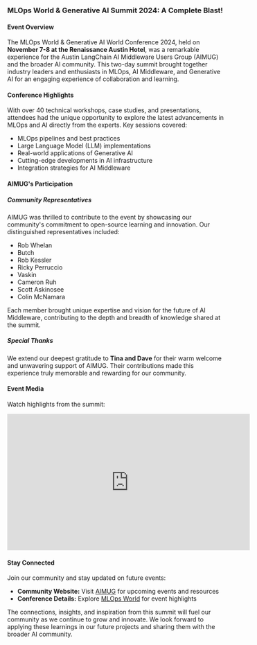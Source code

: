 ### MLOps World & Generative AI Summit 2024: A Complete Blast!

#### Event Overview

The MLOps World & Generative AI World Conference 2024, held on **November 7-8 at the Renaissance Austin Hotel**, was a remarkable experience for the Austin LangChain AI Middleware Users Group (AIMUG) and the broader AI community. This two-day summit brought together industry leaders and enthusiasts in MLOps, AI Middleware, and Generative AI for an engaging experience of collaboration and learning.

#### Conference Highlights

With over 40 technical workshops, case studies, and presentations, attendees had the unique opportunity to explore the latest advancements in MLOps and AI directly from the experts. Key sessions covered:
- MLOps pipelines and best practices
- Large Language Model (LLM) implementations
- Real-world applications of Generative AI
- Cutting-edge developments in AI infrastructure
- Integration strategies for AI Middleware

#### AIMUG's Participation

##### Community Representatives
AIMUG was thrilled to contribute to the event by showcasing our community's commitment to open-source learning and innovation. Our distinguished representatives included:
- Rob Whelan
- Butch
- Rob Kessler
- Ricky Perruccio
- Vaskin
- Cameron Ruh
- Scott Askinosee
- Colin McNamara

Each member brought unique expertise and vision for the future of AI Middleware, contributing to the depth and breadth of knowledge shared at the summit.

##### Special Thanks
We extend our deepest gratitude to **Tina and Dave** for their warm welcome and unwavering support of AIMUG. Their contributions made this experience truly memorable and rewarding for our community.

#### Event Media

Watch highlights from the summit:

<iframe 
  width="560" 
  height="315" 
  src="https://www.youtube.com/embed/jjS9QFq3Wbg" 
  title="MLOps World & Generative AI Summit 2024" 
  frameBorder="0" 
  allow="accelerometer; autoplay; clipboard-write; encrypted-media; gyroscope; picture-in-picture" 
  allowFullScreen>
</iframe>

#### Stay Connected

Join our community and stay updated on future events:
- **Community Website:** Visit [AIMUG](https://aimug.org/) for upcoming events and resources
- **Conference Details:** Explore [MLOps World](https://mlopsworld.com/) for event highlights

The connections, insights, and inspiration from this summit will fuel our community as we continue to grow and innovate. We look forward to applying these learnings in our future projects and sharing them with the broader AI community.
